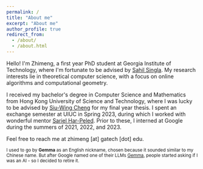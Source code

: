 ```yaml
---
permalink: /
title: "About me"
excerpt: "About me"
author_profile: true
redirect_from: 
  - /about/
  - /about.html
---
```


Hello! I'm Zhimeng, a first year PhD student at Georgia Institute of Technology, where I'm fortunate to be advised by [Sahil Singla](https://faculty.cc.gatech.edu/~ssingla7/). My research interests lie in theoretical computer science, with a focus on online algorithms and computational geometry.

I received my bachelor's degree in Computer Science and Mathematics from Hong Kong University of Science and Technology, where I was lucky to be advised by [Siu-Wing Cheng](https://www.cse.ust.hk/faculty/scheng/) for my final year thesis. I spent an exchange semester at UIUC in Spring 2023, during which I worked with wonderful mentor [Sariel Har-Peled](https://sarielhp.org/). Prior to these, I interned at Google during the summers of 2021, 2022, and 2023. 

Feel free to reach me at zhimeng [at] gatech [dot] edu.

<sub>I used to go by <strong>Gemma</strong> as an English nickname, chosen because it sounded similar to my Chinese name. But after Google named one of their LLMs <a href="https://ai.google.dev/gemma">Gemma</a>, people started asking if I was an AI - so I decided to retire it.</sub>
